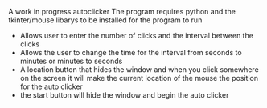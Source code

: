 A work in progress autoclicker
The program requires python and the tkinter/mouse libarys to be installed for the program to run
- Allows user to enter the number of clicks and the interval between the clicks
- Allows the user to change the time for the interval from seconds to minutes or minutes to seconds
- A location button that hides the window and when you click somewhere on the screen it will make the current location of the mouse the position for the auto clicker
- the start button will hide the window and begin the auto clicker
